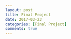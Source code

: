 ```yaml
---
layout: post
title: Final Project
date: 2017-03-23
categories: [Final Project]
comments: true
---
```


